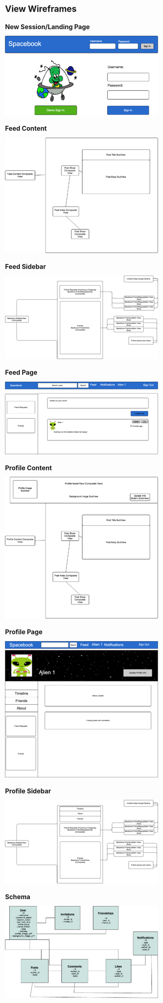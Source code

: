 # View Wireframes

## New Session/Landing Page
![landing-page]

## Feed Content
![feed-content]

## Feed Sidebar
![feed-sidebar]

## Feed Page
![home-page]

## Profile Content
![profile-content]

## Profile Page
![profile-page]

## Profile Sidebar
![profile-sidebar]

## Schema
![schema]

[landing-page]: ./wireframes/landing_page.png
[feed-content]: ./wireframes/feed_content_view.png
[feed-sidebar]: ./wireframes/feed_sidebar_view.png
[home-page]: ./wireframes/home_page.png
[profile-content]: ./wireframes/profile_content_view.png
[profile-page]: ./wireframes/profile_page.png
[profile-sidebar]: ./wireframes/profile_sidebar_view.png
[schema]: ./wireframes/schema.png
